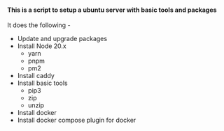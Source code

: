 #### This is a script to setup a ubuntu server with basic tools and packages

It does the following -

- Update and upgrade packages
- Install Node 20.x
  - yarn
  - pnpm
  - pm2
- Install caddy
- Install basic tools
  - pip3
  - zip
  - unzip
- Install docker
- Install docker compose plugin for docker
